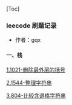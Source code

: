 [Toc]

### leecode  刷题记录 

* 作者：gqx

#### 一、栈

[1.1021-删除最外层的括号](https://github.com/1741493004/leecode/blob/main/数据结构/栈/1021删除最外层的括号.md)

[2.1544-整理字符串](https://github.com/1741493004/leecode/blob/main/数据结构/栈/1544整理字符串.md)

[3.804-比较含退格字符串](https://github.com/1741493004/leecode/blob/main/数据结构/栈/804比较含退格的字符串.md)

